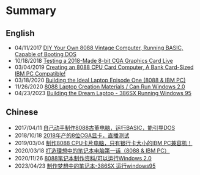 # Summary

## English
* 04/11/2017 [DIY Your Own 8088 Vintage Computer, Running BASIC, Capable of Booting DOS](20170411_basic_dos_en.md)
* 10/18/2018 [Testing a 2018-Made 8-bit CGA Graphics Card Live](20181018_isa_cga_en.md)
* 03/04/2019 [Creating an 8088 CPU Card Computer, A Bank Card-Sized IBM PC Compatible!](20190304_8088_card_pc_en.md)
* 03/18/2020 [Building the Ideal Laptop Episode One (8088 & IBM PC)](20200318_ideal_8088_laptop_en.md)
* 11/26/2020 [8088 Laptop Creation Materials / Can Run Windows 2.0](20201126_8088_windows_20_en.md)
* 04/23/2023 [Building the Dream Laptop - 386SX Running Windows 95](20230423_386sx_win95_en.md)

## Chinese
* 2017/04/11 [自己动手制作8088古董电脑，运行BASIC，能引导DOS](20170411_basic_dos_cn.md)
* 2018/10/18 [2018年产的8位CGA显卡，直播测试](20181018_isa_cga_cn.md)
* 2019/03/04 [制作8088 CPU卡片电脑，只有银行卡大小的IBM PC兼容机！](20190304_8088_card_pc_cn.md)
* 2020/03/18 [打造理想中的笔记本电脑第一话（8088 & IBM PC）](20200318_ideal_8088_laptop_cn.md)
* 2020/11/26 [8088笔记本制作资料/可以运行Windows 2.0](20201126_8088_windows_20_cn.md)
* 2023/04/23 [制作梦想中的笔记本-386SX 运行windows95](20230423_386sx_win95_cn.md)